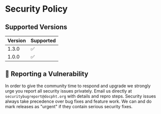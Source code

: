 # Security Policy

## Supported Versions

| Version | Supported          |
| ------- | ------------------ |
| 1.3.0   | :white_check_mark: |
| 1.0.0   | :white_check_mark: |

## :bug: Reporting a Vulnerability

In order to give the community time to respond and upgrade we strongly urge you report all security issues privately. Email us directly at `securitybugreport@docpht.org` with details and repro steps. Security issues always take precedence over bug fixes and feature work. We can and do mark releases as "urgent" if they contain serious security fixes.
